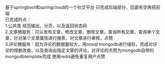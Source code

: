 基于springboot和springcloud的一个社交平台 只完成后端部分，后面有空再搭前端<br>
已完成的点：<br>
1.公共类 规范输出，分页，以及返回状态码<br>
2.文章微服务：可以发布文章，修改文章，删除文章，查询所有文章，查询单个文章，针对某个文章属性进行搜索，对文章进行审核，点赞<br>
3.评论微服务：因为评论的数据量较大，用nosql mongodb进行储存，完成对评论的增删改查，以及查询出指定文章的评论，对评论的点赞为mongodb自带的mongodbtemplate完成 使用redis避免重复用户点赞<br>
